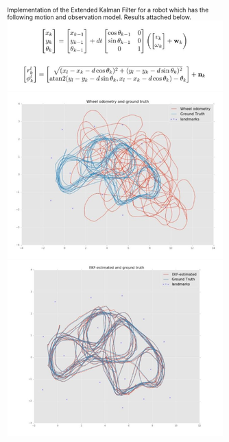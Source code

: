 Implementation of the Extended Kalman Filter for a robot which has the following motion and observation model. Results attached below. 
![Model Equation](/images/models.jpg)
![Motion_model](/images/MotionModel.jpg)
![EKF_output](https://github.com/AnirudhaRamesh/Extended-Kalman-Filter/blob/master/images/EKFoutput.JPG)
